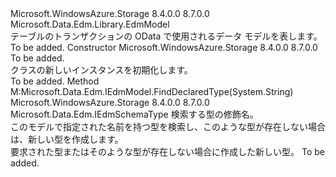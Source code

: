 <Type Name="TableStorageModel" FullName="Microsoft.WindowsAzure.Storage.Table.TableStorageModel">
  <TypeSignature Language="C#" Value="public class TableStorageModel : Microsoft.Data.Edm.Library.EdmModel" />
  <TypeSignature Language="ILAsm" Value=".class public auto ansi beforefieldinit TableStorageModel extends Microsoft.Data.Edm.Library.EdmModel implements class Microsoft.Data.Edm.IEdmElement, class Microsoft.Data.Edm.IEdmModel" />
  <TypeSignature Language="DocId" Value="T:Microsoft.WindowsAzure.Storage.Table.TableStorageModel" />
  <TypeSignature Language="VB.NET" Value="Public Class TableStorageModel&#xA;Inherits EdmModel" />
  <TypeSignature Language="F#" Value="type TableStorageModel = class&#xA;    inherit EdmModel&#xA;    interface IEdmModel&#xA;    interface IEdmElement" />
  <AssemblyInfo>
    <AssemblyName>Microsoft.WindowsAzure.Storage</AssemblyName>
    <AssemblyVersion>8.4.0.0</AssemblyVersion>
    <AssemblyVersion>8.7.0.0</AssemblyVersion>
  </AssemblyInfo>
  <Base>
    <BaseTypeName>Microsoft.Data.Edm.Library.EdmModel</BaseTypeName>
  </Base>
  <Interfaces />
  <Docs>
    <summary>
            テーブルのトランザクションの OData で使用されるデータ モデルを表します。
            </summary>
    <remarks>To be added.</remarks>
  </Docs>
  <Members>
    <Member MemberName=".ctor">
      <MemberSignature Language="C#" Value="public TableStorageModel (string accountName);" />
      <MemberSignature Language="ILAsm" Value=".method public hidebysig specialname rtspecialname instance void .ctor(string accountName) cil managed" />
      <MemberSignature Language="DocId" Value="M:Microsoft.WindowsAzure.Storage.Table.TableStorageModel.#ctor(System.String)" />
      <MemberSignature Language="VB.NET" Value="Public Sub New (accountName As String)" />
      <MemberSignature Language="F#" Value="new Microsoft.WindowsAzure.Storage.Table.TableStorageModel : string -&gt; Microsoft.WindowsAzure.Storage.Table.TableStorageModel" Usage="new Microsoft.WindowsAzure.Storage.Table.TableStorageModel accountName" />
      <MemberType>Constructor</MemberType>
      <AssemblyInfo>
        <AssemblyName>Microsoft.WindowsAzure.Storage</AssemblyName>
        <AssemblyVersion>8.4.0.0</AssemblyVersion>
        <AssemblyVersion>8.7.0.0</AssemblyVersion>
      </AssemblyInfo>
      <Parameters>
        <Parameter Name="accountName" Type="System.String" />
      </Parameters>
      <Docs>
        <param name="accountName">To be added.</param>
        <summary>
            <see cref="T:Microsoft.WindowsAzure.Storage.Table.TableStorageModel" /> クラスの新しいインスタンスを初期化します。
            </summary>
        <remarks>To be added.</remarks>
      </Docs>
    </Member>
    <Member MemberName="Microsoft.Data.Edm.IEdmModel.FindDeclaredType">
      <MemberSignature Language="C#" Value="Microsoft.Data.Edm.IEdmSchemaType IEdmModel.FindDeclaredType (string qualifiedName);" />
      <MemberSignature Language="ILAsm" Value=".method hidebysig newslot virtual instance class Microsoft.Data.Edm.IEdmSchemaType Microsoft.Data.Edm.IEdmModel.FindDeclaredType(string qualifiedName) cil managed" />
      <MemberSignature Language="DocId" Value="M:Microsoft.WindowsAzure.Storage.Table.TableStorageModel.Microsoft#Data#Edm#IEdmModel#FindDeclaredType(System.String)" />
      <MemberSignature Language="VB.NET" Value="Function FindDeclaredType (qualifiedName As String) As IEdmSchemaType Implements IEdmModel.FindDeclaredType" />
      <MemberType>Method</MemberType>
      <Implements>
        <InterfaceMember>M:Microsoft.Data.Edm.IEdmModel.FindDeclaredType(System.String)</InterfaceMember>
      </Implements>
      <AssemblyInfo>
        <AssemblyName>Microsoft.WindowsAzure.Storage</AssemblyName>
        <AssemblyVersion>8.4.0.0</AssemblyVersion>
        <AssemblyVersion>8.7.0.0</AssemblyVersion>
      </AssemblyInfo>
      <ReturnValue>
        <ReturnType>Microsoft.Data.Edm.IEdmSchemaType</ReturnType>
      </ReturnValue>
      <Parameters>
        <Parameter Name="qualifiedName" Type="System.String" />
      </Parameters>
      <Docs>
        <param name="qualifiedName">検索する型の修飾名。</param>
        <summary>
            このモデルで指定された名前を持つ型を検索し、このような型が存在しない場合は、新しい型を作成します。
            </summary>
        <returns>要求された型またはそのような型が存在しない場合に作成した新しい型。</returns>
        <remarks>To be added.</remarks>
      </Docs>
    </Member>
  </Members>
</Type>